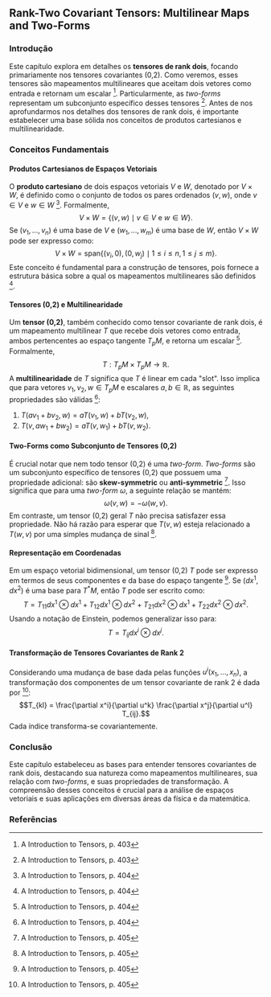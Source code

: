 ## Rank-Two Covariant Tensors: Multilinear Maps and Two-Forms

### Introdução
Este capítulo explora em detalhes os **tensores de rank dois**, focando primariamente nos tensores covariantes (0,2). Como veremos, esses tensores são mapeamentos multilineares que aceitam dois vetores como entrada e retornam um escalar [^403]. Particularmente, as *two-forms* representam um subconjunto específico desses tensores [^403]. Antes de nos aprofundarmos nos detalhes dos tensores de rank dois, é importante estabelecer uma base sólida nos conceitos de produtos cartesianos e multilinearidade.

### Conceitos Fundamentais
#### Produtos Cartesianos de Espaços Vetoriais
O **produto cartesiano** de dois espaços vetoriais $V$ e $W$, denotado por $V \times W$, é definido como o conjunto de todos os pares ordenados $(v, w)$, onde $v \in V$ e $w \in W$ [^404]. Formalmente,
$$V \times W = \{(v, w) \mid v \in V \text{ e } w \in W\}.$$
Se $(v_1, ..., v_n)$ é uma base de $V$ e $(w_1, ..., w_m)$ é uma base de $W$, então $V \times W$ pode ser expresso como:
$$V \times W = \text{span}\{(v_i, 0), (0, w_j) \mid 1 \leq i \leq n, 1 \leq j \leq m\}.$$
Este conceito é fundamental para a construção de tensores, pois fornece a estrutura básica sobre a qual os mapeamentos multilineares são definidos [^404].

#### Tensores (0,2) e Multilinearidade
Um **tensor (0,2)**, também conhecido como tensor covariante de rank dois, é um mapeamento multilinear $T$ que recebe dois vetores como entrada, ambos pertencentes ao espaço tangente $T_pM$, e retorna um escalar [^404]. Formalmente,
$$T: T_pM \times T_pM \rightarrow \mathbb{R}.$$
A **multilinearidade** de $T$ significa que $T$ é linear em cada "slot". Isso implica que para vetores $v_1, v_2, w \in T_pM$ e escalares $a, b \in \mathbb{R}$, as seguintes propriedades são válidas [^404]:
1.  $T(av_1 + bv_2, w) = aT(v_1, w) + bT(v_2, w)$,
2.  $T(v, aw_1 + bw_2) = aT(v, w_1) + bT(v, w_2)$.

#### Two-Forms como Subconjunto de Tensores (0,2)
É crucial notar que nem todo tensor (0,2) é uma *two-form*. *Two-forms* são um subconjunto específico de tensores (0,2) que possuem uma propriedade adicional: são **skew-symmetric** ou **anti-symmetric** [^405]. Isso significa que para uma *two-form* $\omega$, a seguinte relação se mantém:
$$\omega(v, w) = -\omega(w, v).$$
Em contraste, um tensor (0,2) geral $T$ não precisa satisfazer essa propriedade. Não há razão para esperar que $T(v, w)$ esteja relacionado a $T(w, v)$ por uma simples mudança de sinal [^405].

#### Representação em Coordenadas
Em um espaço vetorial bidimensional, um tensor (0,2) $T$ pode ser expresso em termos de seus componentes e da base do espaço tangente [^405]. Se $(dx^1, dx^2)$ é uma base para $T^*M$, então $T$ pode ser escrito como:
$$T = T_{11} dx^1 \otimes dx^1 + T_{12} dx^1 \otimes dx^2 + T_{21} dx^2 \otimes dx^1 + T_{22} dx^2 \otimes dx^2.$$
Usando a notação de Einstein, podemos generalizar isso para:
$$T = T_{ij} dx^i \otimes dx^j.$$
#### Transformação de Tensores Covariantes de Rank 2
Considerando uma mudança de base dada pelas funções $u^i(x_1, ..., x_n)$, a transformação dos componentes de um tensor covariante de rank 2 é dada por [^405]:
$$T_{kl} = \frac{\partial x^i}{\partial u^k} \frac{\partial x^j}{\partial u^l} T_{ij}.$$
Cada índice transforma-se covariantemente.

### Conclusão
Este capítulo estabeleceu as bases para entender tensores covariantes de rank dois, destacando sua natureza como mapeamentos multilineares, sua relação com *two-forms*, e suas propriedades de transformação. A compreensão desses conceitos é crucial para a análise de espaços vetoriais e suas aplicações em diversas áreas da física e da matemática.

### Referências
[^403]: A Introduction to Tensors, p. 403
[^404]: A Introduction to Tensors, p. 404
[^405]: A Introduction to Tensors, p. 405
<!-- END -->
